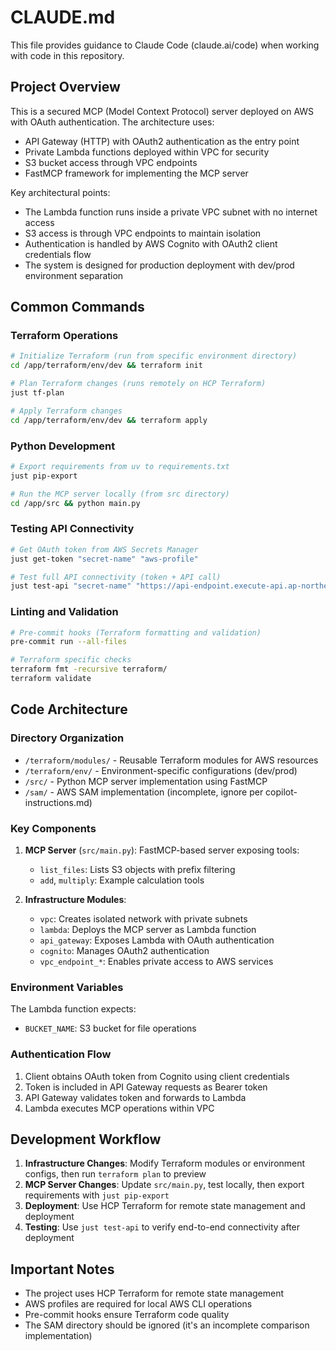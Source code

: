 # CLAUDE.md

This file provides guidance to Claude Code (claude.ai/code) when working with code in this repository.

## Project Overview

This is a secured MCP (Model Context Protocol) server deployed on AWS with OAuth authentication. The architecture uses:
- API Gateway (HTTP) with OAuth2 authentication as the entry point
- Private Lambda functions deployed within VPC for security
- S3 bucket access through VPC endpoints
- FastMCP framework for implementing the MCP server

Key architectural points:
- The Lambda function runs inside a private VPC subnet with no internet access
- S3 access is through VPC endpoints to maintain isolation
- Authentication is handled by AWS Cognito with OAuth2 client credentials flow
- The system is designed for production deployment with dev/prod environment separation

## Common Commands

### Terraform Operations
```bash
# Initialize Terraform (run from specific environment directory)
cd /app/terraform/env/dev && terraform init

# Plan Terraform changes (runs remotely on HCP Terraform)
just tf-plan

# Apply Terraform changes
cd /app/terraform/env/dev && terraform apply
```

### Python Development
```bash
# Export requirements from uv to requirements.txt
just pip-export

# Run the MCP server locally (from src directory)
cd /app/src && python main.py
```

### Testing API Connectivity
```bash
# Get OAuth token from AWS Secrets Manager
just get-token "secret-name" "aws-profile"

# Test full API connectivity (token + API call)
just test-api "secret-name" "https://api-endpoint.execute-api.ap-northeast-1.amazonaws.com/mcp/" "aws-profile"
```

### Linting and Validation
```bash
# Pre-commit hooks (Terraform formatting and validation)
pre-commit run --all-files

# Terraform specific checks
terraform fmt -recursive terraform/
terraform validate
```

## Code Architecture

### Directory Organization
- `/terraform/modules/` - Reusable Terraform modules for AWS resources
- `/terraform/env/` - Environment-specific configurations (dev/prod)
- `/src/` - Python MCP server implementation using FastMCP
- `/sam/` - AWS SAM implementation (incomplete, ignore per copilot-instructions.md)

### Key Components
1. **MCP Server** (`src/main.py`): FastMCP-based server exposing tools:
   - `list_files`: Lists S3 objects with prefix filtering
   - `add`, `multiply`: Example calculation tools

2. **Infrastructure Modules**:
   - `vpc`: Creates isolated network with private subnets
   - `lambda`: Deploys the MCP server as Lambda function
   - `api_gateway`: Exposes Lambda with OAuth authentication
   - `cognito`: Manages OAuth2 authentication
   - `vpc_endpoint_*`: Enables private access to AWS services

### Environment Variables
The Lambda function expects:
- `BUCKET_NAME`: S3 bucket for file operations

### Authentication Flow
1. Client obtains OAuth token from Cognito using client credentials
2. Token is included in API Gateway requests as Bearer token
3. API Gateway validates token and forwards to Lambda
4. Lambda executes MCP operations within VPC

## Development Workflow

1. **Infrastructure Changes**: Modify Terraform modules or environment configs, then run `terraform plan` to preview
2. **MCP Server Changes**: Update `src/main.py`, test locally, then export requirements with `just pip-export`
3. **Deployment**: Use HCP Terraform for remote state management and deployment
4. **Testing**: Use `just test-api` to verify end-to-end connectivity after deployment

## Important Notes

- The project uses HCP Terraform for remote state management
- AWS profiles are required for local AWS CLI operations
- Pre-commit hooks ensure Terraform code quality
- The SAM directory should be ignored (it's an incomplete comparison implementation)